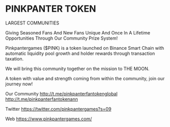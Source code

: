 # PINKPANTER TOKEN


LARGEST COMMUNITIES

Giving Seasoned Fans And New Fans Unique And Once In A Lifetime Opportunities Through Our Community Prize System!

Pinkpantergames ($PINK) is a token launched on Binance Smart Chain with automatic liquidity pool growth and holder rewards through transaction taxation.

We will bring this community together on the mission to THE MOON.

A token with value and strength coming from within the community, join our journey now!

Our Community
http://t.me/pinkpanterfantokenglobal
http://t.me/pinkpanterfantokenann

Twitter
https://twitter.com/pinkpantergames?s=09

Web
https://www.pinkpantergames.com/
